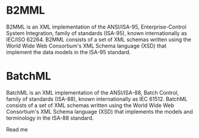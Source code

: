 # B2MML
B2MML is an XML implementation of the ANSI/ISA-95, Enterprise-Control System Integration, family of standards (ISA-95), known internationally as IEC/ISO 62264. B2MML consists of a set of XML schemas written using the World Wide Web Consortium's XML Schema language (XSD) that implement the data models in the ISA-95 standard.

# BatchML
BatchML is an XML implementation of the ANSI/ISA-88, Batch Control, family of standards (ISA-88), known internationally as IEC 61512. BatchML consists of a set of XML schemas written using the World Wide Web Consortium's XML Schema language (XSD) that implements the models and terminology in the ISA-88 standard.

Read me

